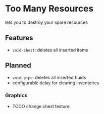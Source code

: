 # Too Many Resources

lets you to destroy your spare resources

## Features

- `void-chest`: deletes all inserted items

## Planned

- `void-pipe`: deletes all inserted fluids
- configurable delay for clearing inventories

### Graphics

- TODO change chest texture

